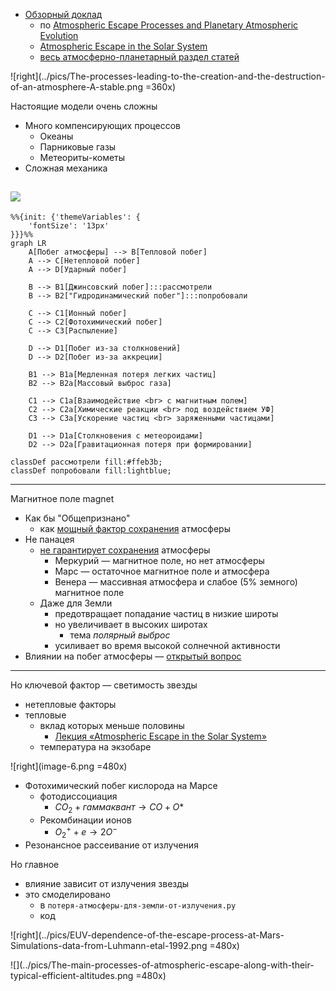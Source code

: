 
- [Обзорный доклад](https://www.youtube.com/watch?v=FlmquACRbs8)
    - по [Atmospheric Escape Processes and Planetary Atmospheric Evolution](https://www.researchgate.net/figure/The-ionization-at-Mars-Venus-and-Titan-for-similar-solar-conditions-including-a-solar_fig7_341994354)
    - [Atmospheric Escape in the Solar System](https://www.youtube.com/watch?v=H3BIZU7Bjw4)
    - [весь атмосферно-планетарный раздел статей](https://www.researchgate.net/topic/Planetary-Atmospheres/publications)

![right](../pics/The-processes-leading-to-the-creation-and-the-destruction-of-an-atmosphere-A-stable.png =360x)

Настоящие модели очень сложны
- Много компенсирующих процессов
    - Океаны
    - Парниковые газы
    - Метеориты-кометы
- Сложная механика

![](../pics/Processes-leading-to-the-creation-of-ion-outflow-polar-escape.png )
---

```mermaid
%%{init: {'themeVariables': {
    'fontSize': '13px'
}}}%%
graph LR
    A[Побег атмосферы] --> B[Тепловой побег]
    A --> C[Нетепловой побег]
    A --> D[Ударный побег]

    B --> B1[Джинсовский побег]:::рассмотрели
    B --> B2["Гидродинамический побег"]:::попробовали

    C --> C1[Ионный побег]
    C --> C2[Фотохимический побег]
    C --> C3[Распыление]

    D --> D1[Побег из-за столкновений]
    D --> D2[Побег из-за аккреции]

    B1 --> B1a[Медленная потеря легких частиц]
    B2 --> B2a[Массовый выброс газа]

    C1 --> C1a[Взаимодействие <br> с магнитным полем]
    C2 --> C2a[Химические реакции <br> под воздействием УФ]
    C3 --> C3a[Ускорение частиц <br> заряженными частицами]

    D1 --> D1a[Столкновения с метеороидами]
    D2 --> D2a[Гравитационная потеря при формировании]

classDef рассмотрели fill:#ffeb3b;
classDef попробовали fill:lightblue;
```

---

Магнитное поле magnet
- Как бы "Общепризнано"
    - как [мощный фактор сохранения](!) атмосферы
- Не панацея 
    - [не гарантирует сохранения](@) атмосферы
        -  Меркурий — магнитное поле, но нет атмосферы
        -  Марс — остаточное магнитное поле и атмосфера
        -  Венера — массивная атмосфера и слабое (5% земного) магнитное поле
    - Даже для Земли        
        - предотвращает попадание частиц в низкие широты
        - но увеличивает в высоких широтах
            - тема *полярный выброс*
        - усиливает во время высокой солнечной активности 
- Влиянии на побег атмосферы — [открытый вопрос](@)


---

Но ключевой фактор — светимость звезды
- нетепловые факторы
- тепловые
    - вклад которых меньше половины
        - [Лекция «Atmospheric Escape in the Solar System»](https://youtu.be/H3BIZU7Bjw4?t=750)
    - температура на экзобаре

![right](image-6.png =480x)
- Фотохимический побег кислорода на Марсе
    - фотодиссоциация
        - $CO_2 + гаммаквант → CO + O*$
    - Рекомбинации ионов
        - $O_2^+ + e → 2O^{-}$
- Резонансное рассеивание от излучения



<!-- ```mermaid
mindmap
Побег
    Тепловой
        побег Джинса
    Нетепловой
        Фотохимический
        Резонансное рассеяние
        Гидродинамический

``` -->


<!-- ![](../pics/Correlation-and-causation-in-the-ion-outflow-The-correlations-are-under-current-and.png) -->


Но главное 
- влияние зависит от излучения звезды
- это смоделировано 
    - в `потеря-атмосферы-для-земли-от-излучения.py`
    - код 

![right](../pics/EUV-dependence-of-the-escape-process-at-Mars-Simulations-data-from-Luhmann-etal-1992.png =480x)

<!-- ![](../pics/Processes-leading-to-the-creation-of-ion-outflow-polar-escape.png) -->

![](../pics/The-main-processes-of-atmospheric-escape-along-with-their-typical-efficient-altitudes.png =480x)
